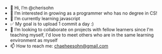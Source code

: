 - 👋 Hi, I’m @cherisohn
- 👀 I’m interested in growing as a programmer who has no degree in CS! 
- 🌱 I’m currently learning javascript
- ✅ My goal is to upload 1 commit a day :)
- 💞️ I’m looking to collaborate on projects with fellow learners since I'm teaching myself, I'd love to meet others who are in the same learning environment as myself
- 📫 How to reach me: chaeheesohn@gmail.com

<!---
cherisohn/cherisohn is a ✨ special ✨ repository because its `README.md` (this file) appears on your GitHub profile.
You can click the Preview link to take a look at your changes.
--->
